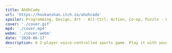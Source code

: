 ```yaml
---
title: AhOhCade
url: 'https://houkanshan.itch.io/ahohcade'
spoiler: Programming, Design, Art - Alt-Ctrl, Action, Co-op, Puzzle - Windows
cover: './cover.gif'
mp4: './cover.mp4'
webm: './cover.webm'
date: '2020-06-17'
description: A 2-player voice-controlled sports game. Play it with your friend via any online meeting tool (Zoom, Discord ...)
---
```

